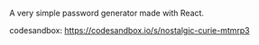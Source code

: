 A very simple password generator made with React.

codesandbox: https://codesandbox.io/s/nostalgic-curie-mtmrp3
